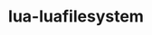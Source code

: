 ---
title: "lua-luafilesystem"
layout: cache
categories: [package, develop-2024-01-07]
meta: {"versions": ["1.8.0"], "compilers": ["gcc@=11.4.0"], "oss": ["ubuntu22.04"], "platforms": ["linux"], "targets": ["x86_64_v3"], "stacks": ["root", "tutorial"], "num_specs": 1, "num_specs_by_stack": {"tutorial": 1, "root": 1}}
spec_details: [{"hash": "oojduks5qm5bfiespwpl7dittl7vnbis", "compiler": "gcc@=11.4.0", "versions": ["1.8.0"], "os": "ubuntu22.04", "platform": "linux", "target": "x86_64_v3", "variants": ["build_system=lua"], "stacks": ["tutorial", "root"], "size": "-", "tarball": "https://binaries.spack.io/releases/develop-2024-01-07/build_cache/linux-ubuntu22.04-x86_64_v3/gcc-11.4.0/lua-luafilesystem-1.8.0/linux-ubuntu22.04-x86_64_v3-gcc-11.4.0-lua-luafilesystem-1.8.0-oojduks5qm5bfiespwpl7dittl7vnbis.spack"}]
---